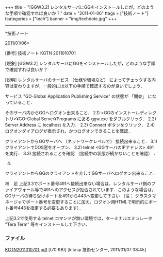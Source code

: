 ﻿+++
title = "[GGW3.2] レンタルサーバにGGをインストールしたが，どのような手順で確認すれば良いか？"
date = "2011-01-06"
ttags = ["技術ノート"]
tcategories = ["tech"]
banner = "img/technote.jpg"
+++

-----------------------------------------------------------------------------------------------------------------------------

*技術ノート

2011/01/06*


[番号]
技術ノート KGTN 2011010701

[現象]
[GGW3.2]
レンタルサーバにGGをインストールしたが，どのような手順で確認すれば良いか？

[説明]
レンタルサーバのサービス （仕様や環境など）
によってチェックする内容は変わりますが，一般的には以下の手順で確認するのが良いでしょう．

サービス "GO-Global Application Publishing Service" の状態が 「開始」
になっていること．

そのサーバ内からGGへログオン出来ること．
2.1) <GGのインストールディレクトリ>¥GO-Global Server¥Programs にある
ggw.exe をダブルクリック．
2.2) Server Address に localhost を入力．
2.3) Connect ボタンをクリック．
2.4) ログオンダイアログが表示され，かつログオンできることを確認．

クライアントからGGサーバへ （ネットワークレベルで） 接続出来ること．
3.1) クライアントでDOS窓をオープン．
3.2) telnet <GGサーバのIPアドレス> 491 を実行．
3.3) 接続されることを確認 （接続中の状態が続かないことを確認） ．

4)
クライアントからGGのクライアントを介してGGサーバへログオン出来ること．

補　足
上記3.3でポート番号491へ接続出来ない場合は，レンタルサーバ側のファイアウォール等で491へのアクセスが拒否されています．このような場合は，GGサーバの待ち受けポートを491から443へ変更して下さい
（注：
クラスタマネージャでポート番号を変更することに加え，ログオン用HTMLで明示的にポート番号443を指定する必要もあります）．

上記3.2で使用する telnet コマンドが無い環境では，ターミナルエミュレータ
"Tera Term" 等をインストールして下さい．


### ファイル

 
 


[KGTN2011010701.pdf](http://techreport.kitasp.net/attachments/download/447/KGTN2011010701.pdf)
 [(70 KB)] [kitasp 技術センター, 2011/01/07
08:45]


 


 


